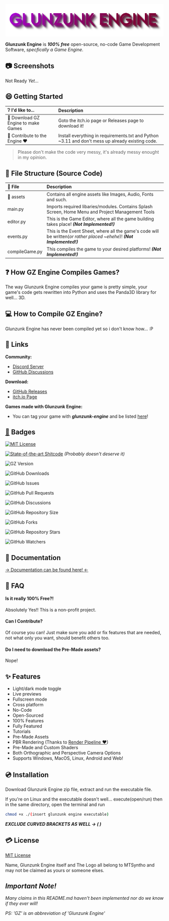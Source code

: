 
![Glunzunk Engine Title Logo](assets/ui/gztitle.png)

**Glunzunk Engine** is _**100% free**_ open-source, no-code Game Development Software, _specfically a Game Engine_.
## 📷 Screenshots 
Not Ready _Yet..._
## 😄 Getting Started

| ❔ I'd like to... | Description                |
| :-------- | :------------------------- |
| 🔽 Download GZ Engine to make Games |  Goto the itch.io page or Releases page to download it! |
| 💜 Contribute to the Engine ❤ | Install everything in requirements.txt and Python ~3.11 and don't mess up already existing code. |

> Please don't make the code very messy, it's already messy enought in my opinion.

## 📂 File Structure (Source Code) 
| 📄 File | Description |
| :-------- | :-------- |
| 📂 assets | Contains all engine assets like Images, Audio, Fonts and such.
| main.py | Imports required libaries/modules. Contains Splash Screen, Home Menu and Project Management Tools |
| editor.py | This is the Game Editor, where all the game building takes place! _**(Not Implemented!)**_ |
| events.py | This is the Event Sheet, where all the game's code will be written(_or rather placed ~ehehe_)! _**(Not Implemented!)**_ |
| compileGame.py | This compiles the game to your desired platforms! _**(Not Implemented!)**_ |

## ❓ How GZ Engine Compiles Games?
The way Glunzunk Engine compiles your game is pretty simple, your game's code gets rewritten into Python and uses the Panda3D library for well... 3D.

## 💻 How to Compile GZ Engine?
Glunzunk Engine has never been compiled yet so i don't know how... :P
## 📎 Links
**Community:**
- [Discord Server](https://discord.gg/invitelink)
- [GitHub Discussions](https://github.com/Official-IceCreeperPE/Glunzunk-Engine/discussions)

**Download:**
- [GitHub Releases](https://github.com/Official-IceCreeperPE/Glunzunk-Engine/releases)
- [itch.io Page](https://mtsyntho.itch.io/Glunzunk-Engine)

**Games made with Glunzunk Engine:**
- You can tag your game with _**glunzunk-engine**_ and be listed [here](https://itch.io/games/tag-glunzunk-engine)!
## [🦡](https://x.com/rogerbadgerman) Badges

[![MIT License](https://img.shields.io/badge/License-MIT-green.svg)](https://choosealicense.com/licenses/mit/)

[![State-of-the-art Shitcode](https://img.shields.io/static/v1?label=State-of-the-art&message=Shitcode&color=7B5804)](https://github.com/trekhleb/state-of-the-art-shitcode)
_(Probably doesn't deserve it)_

![GZ Version](https://img.shields.io/github/v/release/Official-IceCreeperPE/glunzunk-engine)

![GitHub Downloads](https://img.shields.io/github/downloads/Official-IceCreeperPE/glunzunk-engine/total)

![GitHub Issues](https://img.shields.io/github/issues/Official-IceCreeperPE/glunzunk-engine)

![GitHub Pull Requests](https://img.shields.io/github/issues-pr/Official-IceCreeperPE/glunzunk-engine)

![GitHub Discussions](https://img.shields.io/github/discussions/Official-IceCreeperPE/glunzunk-engine)


![GitHub Repository Size](https://img.shields.io/github/repo-size/Official-IceCreeperPE/glunzunk-engine)

![GitHub Forks](https://img.shields.io/github/forks/Official-IceCreeperPE/glunzunk-engine)

![GitHub Repository Stars](https://img.shields.io/github/stars/Official-IceCreeperPE/glunzunk-engine)

![GitHub Watchers](https://img.shields.io/github/watchers/Official-IceCreeperPE/glunzunk-engine)


## 📄 Documentation

[-> Documentation can be found here! <-](https://glunzunk-engine.readthedocs.io)


## 🤔 FAQ

#### Is it really 100% Free?!

Absolutely Yes!! This is a non-profit project.

#### Can I Contribute?

Of course you can! Just make sure you add or fix features that are needed, not what only you want, should benefit others too.

#### Do I need to download the Pre-Made assets?

Nope!


## ✨ Features

- Light/dark mode toggle
- Live previews
- Fullscreen mode
- Cross platform
- No-Code
- Open-Sourced
- 100% Features
- Fully Featured
- Tutorials
- Pre-Made Assets
- PBR Rendering (Thanks to [Render Pipeline ❤](https://github.com/tobspr/RenderPipeline))
- Pre-Made and Custom Shaders
- Both Orthographic and Perspective Camera Options
- Supports Windows, MacOS, Linux, Android and Web!


## 💿 Installation

Download Glunzunk Engine zip file, extract and run the executable file.

If you're on Linux and the executable doesn't well... execute(open/run) then in the same directory, open the terminal and run
```bash
chmod +x ./(insert glunzunk engine executable)
```
_**EXCLUDE CURVED BRACKETS AS WELL -> ( )**_

## 💳 License

[MIT License](https://choosealicense.com/licenses/mit/)

Name, Glunzunk Engine itself and The Logo all belong to MTSyntho and may not be claimed as yours or someone elses.


## _Important Note!_
_Many claims in this README.md haven't been implemented nor do we know if they ever will!_

_PS: 'GZ' is an abbreviation of 'Glunzunk Engine'_